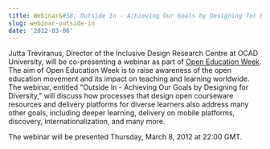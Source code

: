 ```yaml
---
title: Webinar&#58; Outside In - Achieving Our Goals by Designing for Diversity
slug: webinar-outside-in
date: '2012-03-06'
---
```

Jutta Treviranus, Director of the Inclusive Design Research Centre at OCAD University,
will be co-presenting a webinar as part of
[Open Education Week](http://www.openeducationweek.org/).
The aim of Open Education Week is to raise awareness of the open education movement
and its impact on teaching and learning worldwide. The webinar, entitled "Outside
In - Achieving Our Goals by Designing for Diversity," will discuss how processes
that design open courseware resources and delivery platforms for diverse learners
also address many other goals, including deeper learning, delivery on mobile
platforms, discovery, internationalization, and many more.

The webinar will be presented Thursday, March 8, 2012 at 22:00 GMT.
